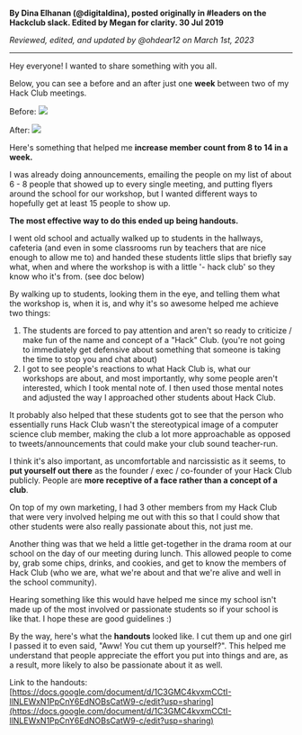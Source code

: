 __By Dina Elhanan (@digitaldina), posted originally in #leaders on the Hackclub slack. Edited by Megan for clarity. 30 Jul 2019__

_Reviewed, edited, and updated by @ohdear12 on March 1st, 2023_

---

Hey everyone! I wanted to share something with you all.

Below, you can see a before and an after just one **week** between two of my Hack Club meetings.

Before: ![](https://cloud-ovstjg39g.vercel.app/1image-20190730-192355.png)

After: ![](https://cloud-ovstjg39g.vercel.app/0image-20190730-192406.png)

Here's something that helped me **increase member count from 8 to 14 in a week.**

I was already doing announcements, emailing the people on my list of about 6 - 8 people that showed up to every single meeting, and putting flyers around the school for our workshop, but I wanted different ways to hopefully get at least 15 people to show up.

**The most effective way to do this ended up being handouts.**

I went old school and actually walked up to students in the hallways, cafeteria (and even in some classrooms run by teachers that are nice enough to allow me to) and handed these students little slips that briefly say what, when and where the workshop is with a little '- hack club' so they know who it's from. (see doc below)

By walking up to students, looking them in the eye, and telling them what the workshop is, when it is, and why it's so awesome helped me achieve two things:

1. The students are forced to pay attention and aren't so ready to criticize / make fun of the name and concept of a "Hack" Club. (you're not going to immediately get defensive about something that someone is taking the time to stop you and chat about)
2. I got to see people's reactions to what Hack Club is, what our workshops are about, and most importantly, why some people aren't interested, which I took mental note of. I then used those mental notes and adjusted the way I approached other students about Hack Club.

It probably also helped that these students got to see that the person who essentially runs Hack Club wasn't the stereotypical image of a computer science club member, making the club a lot more approachable as opposed to tweets/announcements that could make your club sound teacher-run.

I think it's also important, as uncomfortable and narcissistic as it seems, to **put yourself out there** as the founder / exec / co-founder of your Hack Club publicly. People are **more receptive of a face rather than a concept of a club**.

On top of my own marketing, I had 3 other members from my Hack Club that were very involved helping me out with this so that I could show that other students were also really passionate about this, not just me.

Another thing was that we held a little get-together in the drama room at our school on the day of our meeting during lunch. This allowed people to come by, grab some chips, drinks, and cookies, and get to know the members of Hack Club (who we are, what we're about and that we're alive and well in the school community).

Hearing something like this would have helped me since my school isn't made up of the most involved or passionate students so if your school is like that. I hope these are good guidelines :)

By the way, here's what the **handouts** looked like. I cut them up and one girl I passed it to even said, "Aww! You cut them up yourself?". This helped me understand that people appreciate the effort you put into things and are, as a result, more likely to also be passionate about it as well.

Link to the handouts: [https://docs.google.com/document/d/1C3GMC4kvxmCCtI-llNLEWxN1PpCnY6EdNOBsCatW9-c/edit?usp=sharing](https://docs.google.com/document/d/1C3GMC4kvxmCCtI-llNLEWxN1PpCnY6EdNOBsCatW9-c/edit?usp=sharing)
